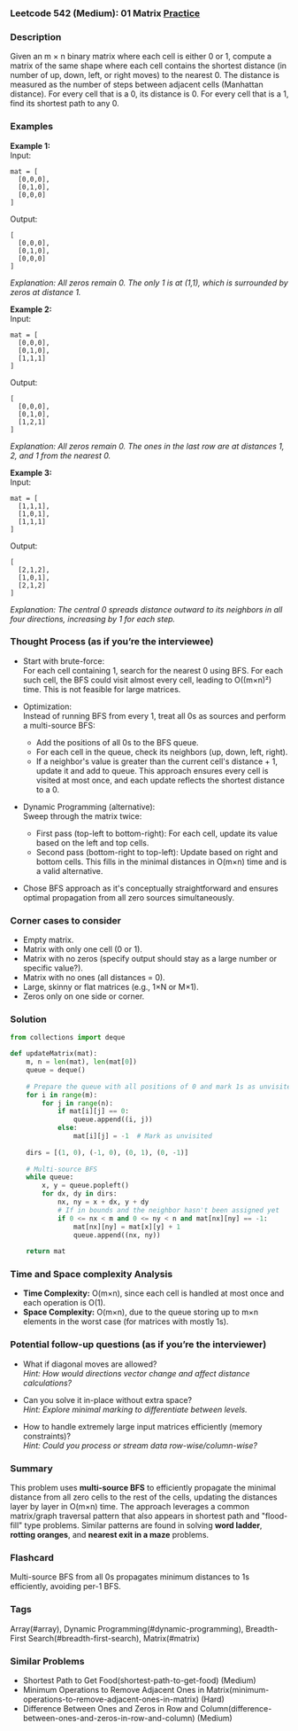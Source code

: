 ### Leetcode 542 (Medium): 01 Matrix [Practice](https://leetcode.com/problems/01-matrix)

### Description  
Given an m × n binary matrix where each cell is either 0 or 1, compute a matrix of the same shape where each cell contains the shortest distance (in number of up, down, left, or right moves) to the nearest 0. The distance is measured as the number of steps between adjacent cells (Manhattan distance). For every cell that is a 0, its distance is 0. For every cell that is a 1, find its shortest path to any 0.

### Examples  

**Example 1:**  
Input:  
```
mat = [
  [0,0,0],
  [0,1,0],
  [0,0,0]
]
```
Output:  
```
[
  [0,0,0],
  [0,1,0],
  [0,0,0]
]
```
*Explanation: All zeros remain 0. The only 1 is at (1,1), which is surrounded by zeros at distance 1.*

**Example 2:**  
Input:  
```
mat = [
  [0,0,0],
  [0,1,0],
  [1,1,1]
]
```
Output:  
```
[
  [0,0,0],
  [0,1,0],
  [1,2,1]
]
```
*Explanation: All zeros remain 0. The ones in the last row are at distances 1, 2, and 1 from the nearest 0.*

**Example 3:**  
Input:  
```
mat = [
  [1,1,1],
  [1,0,1],
  [1,1,1]
]
```
Output:  
```
[
  [2,1,2],
  [1,0,1],
  [2,1,2]
]
```
*Explanation: The central 0 spreads distance outward to its neighbors in all four directions, increasing by 1 for each step.*

### Thought Process (as if you’re the interviewee)  

- Start with brute-force:  
  For each cell containing 1, search for the nearest 0 using BFS. For each such cell, the BFS could visit almost every cell, leading to O((m×n)²) time. This is not feasible for large matrices.

- Optimization:  
  Instead of running BFS from every 1, treat all 0s as sources and perform a multi-source BFS:
    - Add the positions of all 0s to the BFS queue.
    - For each cell in the queue, check its neighbors (up, down, left, right).
    - If a neighbor's value is greater than the current cell's distance + 1, update it and add to queue.
  This approach ensures every cell is visited at most once, and each update reflects the shortest distance to a 0.

- Dynamic Programming (alternative):  
  Sweep through the matrix twice:
    - First pass (top-left to bottom-right): For each cell, update its value based on the left and top cells.
    - Second pass (bottom-right to top-left): Update based on right and bottom cells.
  This fills in the minimal distances in O(m×n) time and is a valid alternative.

- Chose BFS approach as it's conceptually straightforward and ensures optimal propagation from all zero sources simultaneously.

### Corner cases to consider  
- Empty matrix.
- Matrix with only one cell (0 or 1).
- Matrix with no zeros (specify output should stay as a large number or specific value?).
- Matrix with no ones (all distances = 0).
- Large, skinny or flat matrices (e.g., 1×N or M×1).
- Zeros only on one side or corner.

### Solution

```python
from collections import deque

def updateMatrix(mat):
    m, n = len(mat), len(mat[0])
    queue = deque()
    
    # Prepare the queue with all positions of 0 and mark 1s as unvisited (-1)
    for i in range(m):
        for j in range(n):
            if mat[i][j] == 0:
                queue.append((i, j))
            else:
                mat[i][j] = -1  # Mark as unvisited
    
    dirs = [(1, 0), (-1, 0), (0, 1), (0, -1)]
    
    # Multi-source BFS
    while queue:
        x, y = queue.popleft()
        for dx, dy in dirs:
            nx, ny = x + dx, y + dy
            # If in bounds and the neighbor hasn't been assigned yet
            if 0 <= nx < m and 0 <= ny < n and mat[nx][ny] == -1:
                mat[nx][ny] = mat[x][y] + 1
                queue.append((nx, ny))
    
    return mat
```

### Time and Space complexity Analysis  

- **Time Complexity:** O(m×n), since each cell is handled at most once and each operation is O(1).
- **Space Complexity:** O(m×n), due to the queue storing up to m×n elements in the worst case (for matrices with mostly 1s).

### Potential follow-up questions (as if you’re the interviewer)  

- What if diagonal moves are allowed?  
  *Hint: How would directions vector change and affect distance calculations?*

- Can you solve it in-place without extra space?  
  *Hint: Explore minimal marking to differentiate between levels.*

- How to handle extremely large input matrices efficiently (memory constraints)?  
  *Hint: Could you process or stream data row-wise/column-wise?*

### Summary
This problem uses **multi-source BFS** to efficiently propagate the minimal distance from all zero cells to the rest of the cells, updating the distances layer by layer in O(m×n) time. The approach leverages a common matrix/graph traversal pattern that also appears in shortest path and "flood-fill" type problems. Similar patterns are found in solving **word ladder**, **rotting oranges**, and **nearest exit in a maze** problems.


### Flashcard
Multi-source BFS from all 0s propagates minimum distances to 1s efficiently, avoiding per-1 BFS.

### Tags
Array(#array), Dynamic Programming(#dynamic-programming), Breadth-First Search(#breadth-first-search), Matrix(#matrix)

### Similar Problems
- Shortest Path to Get Food(shortest-path-to-get-food) (Medium)
- Minimum Operations to Remove Adjacent Ones in Matrix(minimum-operations-to-remove-adjacent-ones-in-matrix) (Hard)
- Difference Between Ones and Zeros in Row and Column(difference-between-ones-and-zeros-in-row-and-column) (Medium)